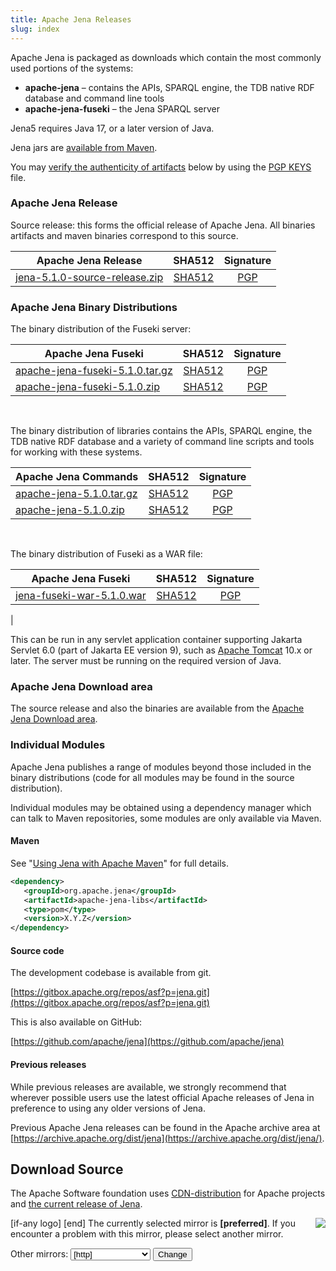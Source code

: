 ```yaml
---
title: Apache Jena Releases
slug: index
---
```

Apache Jena is packaged as downloads which contain the most commonly used portions of the systems:

- **apache-jena** &ndash; contains the APIs, SPARQL engine, the TDB native RDF database and command line tools
- **apache-jena-fuseki** &ndash; the Jena SPARQL server

Jena5 requires Java 17, or a later version of Java.

Jena jars are [available from Maven](maven.html).

You may [verify the authenticity of artifacts](https://www.apache.org/info/verification.html) below by using the [PGP KEYS](https://downloads.apache.org/jena/KEYS) file.

### Apache Jena Release

Source release: this forms the official release of Apache Jena. All binaries artifacts and maven binaries correspond to this source.

| Apache Jena Release | SHA512 | Signature |
| ------------ | :----: | :-------: |
|<a href="[preferred]jena/source/jena-5.1.0-source-release.zip">jena-5.1.0-source-release.zip</a> | [SHA512](https://downloads.apache.org/jena/source/jena-5.1.0-source-release.zip.sha512) | [PGP](https://downloads.apache.org/jena/source/jena-5.1.0-source-release.zip.asc) |

### Apache Jena Binary Distributions

The binary distribution of the Fuseki server:

| Apache Jena Fuseki  | SHA512 | Signature |
| ------------ | :----: | :-------: |
| <a href="[preferred]jena/binaries/apache-jena-fuseki-5.1.0.tar.gz">apache-jena-fuseki-5.1.0.tar.gz</a> | [SHA512](https://downloads.apache.org/jena/binaries/apache-jena-fuseki-5.1.0.tar.gz.sha512) | [PGP](https://downloads.apache.org/jena/binaries/apache-jena-fuseki-5.1.0.tar.gz.asc) |
| <a href="[preferred]jena/binaries/apache-jena-fuseki-5.1.0.zip">apache-jena-fuseki-5.1.0.zip</a> | [SHA512](https://downloads.apache.org/jena/binaries/apache-jena-fuseki-5.1.0.zip.sha512) | [PGP](https://downloads.apache.org/jena/binaries/apache-jena-fuseki-5.1.0.zip.asc) |

<p>&nbsp;</p>
The binary distribution of libraries contains the APIs, SPARQL engine, the TDB native RDF database and a variety of command line scripts and tools for working with these systems.

| Apache Jena Commands | SHA512 | Signature |
| ------------ | :----: | :-------: |
|<a href="[preferred]jena/binaries/apache-jena-5.1.0.tar.gz">apache-jena-5.1.0.tar.gz</a> | [SHA512](https://downloads.apache.org/jena/binaries/apache-jena-5.1.0.tar.gz.sha512) | [PGP](https://downloads.apache.org/jena/binaries/apache-jena-5.1.0.tar.gz.asc) |
| <a href="[preferred]jena/binaries/apache-jena-5.1.0.zip">apache-jena-5.1.0.zip</a> | [SHA512](https://downloads.apache.org/jena/binaries/apache-jena-5.1.0.zip.sha512) | [PGP](https://downloads.apache.org/jena/binaries/apache-jena-5.1.0.zip.asc)

<p>&nbsp;</p>
The binary distribution of Fuseki as a WAR file:

| Apache Jena Fuseki  | SHA512 | Signature |
| ------------ | :----: | :-------: |
| <a href="[preferred]jena/binaries/jena-fuseki-war-5.1.0.war">jena-fuseki-war-5.1.0.war</a> | [SHA512](https://downloads.apache.org/jena/binaries/jena-fuseki-war-5.1.0.war.sha512) | [PGP](https://downloads.apache.org/jena/binaries/jena-fuseki-war-5.1.0.war.asc)
|

This can be run in any servlet application container supporting Jakarta Servlet 6.0
(part of Jakarta EE version 9), such as [Apache Tomcat](https://tomcat.apache.org/index.html)
10.x or later.
The server must be running on the required version of Java.

### Apache Jena Download area

The source release and also the binaries are available from the
[Apache Jena Download area](https://downloads.apache.org/jena/).

### Individual Modules

Apache Jena publishes a range of modules beyond those included in the binary distributions (code for all modules may be found in the source distribution).

Individual modules may be obtained using a dependency manager which can talk to Maven repositories, some modules are only available via Maven.

#### Maven

See "[Using Jena with Apache Maven](maven.html)" for full details.

```xml
<dependency>
   <groupId>org.apache.jena</groupId>
   <artifactId>apache-jena-libs</artifactId>
   <type>pom</type>
   <version>X.Y.Z</version>
</dependency>
```

#### Source code

The development codebase is available from git.

[https://gitbox.apache.org/repos/asf?p=jena.git](https://gitbox.apache.org/repos/asf?p=jena.git)

This is also available on GitHub:

[https://github.com/apache/jena](https://github.com/apache/jena)

#### Previous releases

While previous releases are available, we strongly recommend that wherever
possible users use the latest official Apache releases of Jena in
preference to using any older versions of Jena.

Previous Apache Jena releases can be found in the Apache archive area
at [https://archive.apache.org/dist/jena](https://archive.apache.org/dist/jena/).

## Download Source

The Apache Software foundation uses [CDN-distribution](https://dlcdn.apache.org/) for Apache
projects and [the current release of Jena](https://dlcdn.apache.org/jena/).

<p>[if-any logo]
<a href="[link]">
  <img align="right" src="[logo]" border="0" />
</a>[end]
The currently selected mirror is <b>[preferred]</b>.  If you encounter a problem with this mirror, please select another
mirror.

<form action="[location]" method="get" id="SelectMirror">
Other mirrors: <select name="Preferred">
[if-any http]
  [for http]<option value="[http]">[http]</option>[end]
[end]

[if-any ftp]
  [for ftp]<option value="[ftp]">[ftp]</option>[end]
[end]
[if-any backup]
  [for backup]<option value="[backup]">[backup]
  (backup)</option>[end]
[end]
</select>
<input type="submit" value="Change" />
</form>

